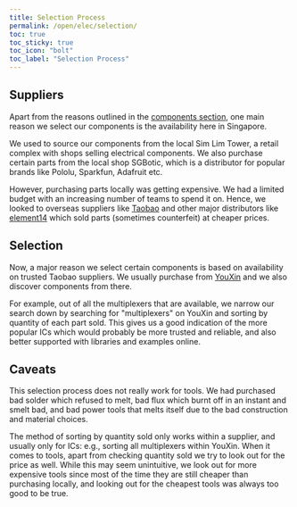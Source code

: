 ```yaml
---
title: Selection Process
permalink: /open/elec/selection/
toc: true
toc_sticky: true
toc_icon: "bolt"
toc_label: "Selection Process"
---
```


## Suppliers

Apart from the reasons outlined in the
[components section](/open/elec/components), one main reason we select our
components is the availability here in Singapore.

We used to source our components from the local Sim Lim Tower, a retail complex
with shops selling electrical components. We also purchase certain parts from
the local shop SGBotic, which is a distributor for popular brands like Pololu,
Sparkfun, Adafruit etc.

However, purchasing parts locally was getting expensive. We had a limited budget
with an increasing number of teams to spend it on. Hence, we looked to overseas
suppliers like [Taobao](taobao.com) and other major distributors like
[element14](sg.element14.com) which sold parts (sometimes counterfeit) at
cheaper prices.

## Selection

Now, a major reason we select certain components is based on availability on
trusted Taobao suppliers. We usually purchase from
[YouXin](youxin-electronic.taobao.com) and we also discover components from
there.

For example, out of all the multiplexers that are available, we narrow our
search down by searching for "multiplexers" on YouXin and sorting by quantity of
each part sold. This gives us a good indication of the more popular ICs which
would probably be more trusted and reliable, and also better supported with
libraries and examples online.

## Caveats

This selection process does not really work for tools. We had purchased bad
solder which refused to melt, bad flux which burnt off in an instant and smelt
bad, and bad power tools that melts itself due to the bad construction and
material choices.

The method of sorting by quantity sold only works within a supplier, and usually
only for ICs: e.g., sorting all multiplexers within YouXin. When it comes to
tools, apart from checking quantity sold we try to look out for the price as
well. While this may seem unintuitive, we look out for more expensive tools
since most of the time they are still cheaper than purchasing locally, and
looking out for the cheapest tools was always too good to be true.
